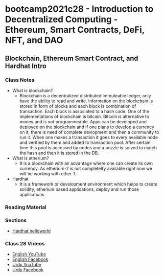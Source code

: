 # bootcamp2021c28 - Introduction to Decentralized Computing - Ethereum, Smart Contracts, DeFi, NFT, and DAO

## Blockchain, Ethereum Smart Contract, and Hardhat Intro

### Class Notes

- What is blockchain?
  - Blockchain is a decentralized distributed immuteable ledger, only have the ability to read and write. Information on the blockchain is stored in form of blocks and each block is combination of transaction. Each block is assosiated to a hash code. One of the implementations of blockchain is bitcoin. Bitcoin is alternative to money and is not programmeable. Apps can be developed and deployed on the blockchain and if one plans to develop a currency on it, there is need of complete devlopment and then a community to run it. When one makes a transaction it goes to every available node and verified by them and added to transaction pool. After certain time this pool is accessed by nodes and a puzzle is solved to match the hash and then it is stored in the DB.
- What is etherium?
  - It is a blockchain with an advantage where one can create its own currency. As etherium-2 is not completelty available right now we will be working with ether-1.
- Hardhat
  - It is a framework or development environment which helps to create solidity, etherium based applications, deploy and run those applications.

### Reading Material

### Sections

- [Hardhat helloworld](./step00_hardhat_helloworld)

### Class 28 Videos

- [English YouTube](https://www.youtube.com/watch?v=24Nl4fVGH6g&ab_channel=CertifiedUnicornDeveloper)
- [English Facebook](https://www.facebook.com/fb.anees.ahmed/videos/611810023268930)
- [Urdu YouTube](https://www.youtube.com/watch?v=wXFi1wkn_5o&ab_channel=CertifiedUnicornDeveloperinUrdu)
- [Urdu Facebook](https://www.facebook.com/Ai.SirQasim/videos/394282572468467)

